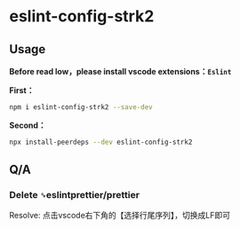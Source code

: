 # eslint-config-strk2

## Usage

**Before read low，please install vscode extensions：`Eslint`**

**First：** 

```bash
npm i eslint-config-strk2 --save-dev
```

**Second：** 

```bash
npx install-peerdeps --dev eslint-config-strk2
```

## Q/A

### Delete `␍`eslintprettier/prettier

Resolve: 点击vscode右下角的【选择行尾序列】，切换成LF即可